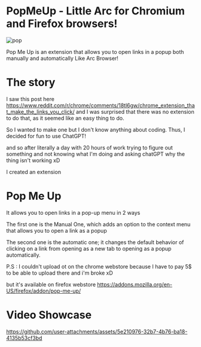 # PopMeUp - Little Arc for Chromium and Firefox browsers!
![pop](https://github.com/MohamedxSalah/PopMeUp/assets/30314294/1fc32c13-a137-4569-a316-454df8ad1b9e)

Pop Me Up is an extension that allows you to open links in a popup both manually and automatically Like Arc Browser!

# The story
I saw this post here https://www.reddit.com/r/chrome/comments/18tl6gw/chrome_extension_that_make_the_links_you_click/ 
and I was surprised that there was no extension to do that, as it seemed like an easy thing to do. 

So I wanted to make one but I don't know anything about coding. 
Thus, I decided for fun to use ChatGPT! 

and so after literally a day with 20 hours of work trying to figure out something and not knowing what I'm doing and asking chatGPT why the thing isn't working xD

I created an extension 

# Pop Me Up 

It allows you to open links in a pop-up menu in 2 ways

The first one is the Manual One, which adds an option to the context menu that allows you to open a link as a popup

The second one is the automatic one; it changes the default behavior of clicking on a link from opening as a new tab to opening as a popup automatically.

P.S : I couldn't upload ot on the chrome webstore because I have to pay 5$ to be able to upload there and i'm broke xD

but it's available on firefox webstore
https://addons.mozilla.org/en-US/firefox/addon/pop-me-up/

# Video Showcase


https://github.com/user-attachments/assets/5e210976-32b7-4b76-ba18-4135b53cf3bd



